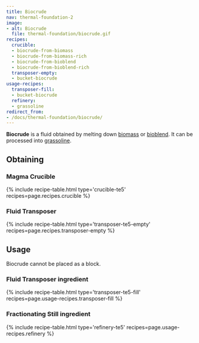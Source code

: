```yaml
---
title: Biocrude
nav: thermal-foundation-2
image:
- alt: Biocrude
  file: thermal-foundation/biocrude.gif
recipes:
  crucible:
  - biocrude-from-biomass
  - biocrude-from-biomass-rich
  - biocrude-from-bioblend
  - biocrude-from-bioblend-rich
  transposer-empty:
  - bucket-biocrude
usage-recipes:
  transposer-fill:
  - bucket-biocrude
  refinery:
  - grassoline
redirect_from:
- /docs/thermal-foundation/biocrude/
---
```


**Biocrude** is a fluid obtained by melting down
[biomass](/docs/thermal-foundation-2/pulped-biomass/) or
[bioblend](/docs/thermal-foundation-2/pulped-bioblend/). It can be processed into
[grassoline](/docs/thermal-foundation-2/grassoline/).


Obtaining
---------

### Magma Crucible
{% include recipe-table.html type='crucible-te5' recipes=page.recipes.crucible %}

### Fluid Transposer
{% include recipe-table.html type='transposer-te5-empty' recipes=page.recipes.transposer-empty %}


Usage
-----

Biocrude cannot be placed as a block.

### Fluid Transposer ingredient
{% include recipe-table.html type='transposer-te5-fill' recipes=page.usage-recipes.transposer-fill %}

### Fractionating Still ingredient
{% include recipe-table.html type='refinery-te5' recipes=page.usage-recipes.refinery %}
